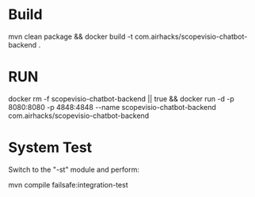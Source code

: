 # Build
mvn clean package && docker build -t com.airhacks/scopevisio-chatbot-backend .

# RUN

docker rm -f scopevisio-chatbot-backend || true && docker run -d -p 8080:8080 -p 4848:4848 --name scopevisio-chatbot-backend com.airhacks/scopevisio-chatbot-backend 

# System Test

Switch to the "-st" module and perform:

mvn compile failsafe:integration-test